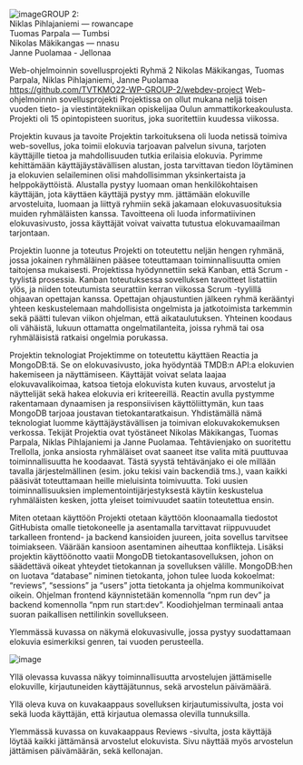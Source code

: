 ![image](https://github.com/TVTKMO22-WP-GROUP-2/webdev-project/assets/143529308/6544e2a6-9259-460f-83b8-5008a4c4e8e8)GROUP 2:  
Niklas Pihlajaniemi — rowancape  
Tuomas Parpala — Tumbsi  
Nikolas Mäkikangas — nnasu  
Janne Puolamaa - Jellonaa

Web-ohjelmoinnin sovellusprojekti
Ryhmä 2
Nikolas Mäkikangas, Tuomas Parpala, Niklas Pihlajaniemi, Janne Puolamaa
https://github.com/TVTKMO22-WP-GROUP-2/webdev-project
Web-ohjelmoinnin sovellusprojekti
Projektissa on ollut mukana neljä toisen vuoden tieto- ja viestintätekniikan opiskelijaa Oulun ammattikorkeakoulusta. Projekti oli 15 opintopisteen suoritus, joka suoritettiin kuudessa viikossa.  

Projektin kuvaus ja tavoite
Projektin tarkoituksena oli luoda netissä toimiva web-sovellus, joka toimii elokuvia tarjoavan palvelun sivuna, tarjoten käyttäjille tietoa ja mahdollisuuden tutkia erilaisia elokuvia. Pyrimme kehittämään käyttäjäystävällisen alustan, josta tarvittavan tiedon löytäminen ja elokuvien selaileminen olisi mahdollisimman yksinkertaista ja helppokäyttöistä. 
Alustalla pystyy luomaan oman henkilökohtaisen käyttäjän, jota käyttäen käyttäjä pystyy mm. jättämään elokuville arvosteluita, luomaan ja liittyä ryhmiin sekä jakamaan elokuvasuosituksia muiden ryhmäläisten kanssa. Tavoitteena oli luoda informatiivinen elokuvasivusto, jossa käyttäjät voivat vaivatta tutustua elokuvamaailman tarjontaan.

Projektin luonne ja toteutus
Projekti on toteutettu neljän hengen ryhmänä, jossa jokainen ryhmäläinen pääsee toteuttamaan toiminnallisuutta omien taitojensa mukaisesti. Projektissa hyödynnettiin sekä Kanban, että Scrum -tyylistä prosessia. Kanban toteutuksessa sovelluksen tavoitteet listattiin ylös, ja niiden toteutumista seurattiin kerran viikossa Scrum -tyylillä ohjaavan opettajan kanssa. 
Opettajan ohjaustuntien jälkeen ryhmä kerääntyi yhteen keskustelemaan mahdollisista ongelmista ja jatkotoimista tarkemmin sekä päätti tulevan viikon ohjelman, että aikataulutuksen. Yhteinen koodaus oli vähäistä, lukuun ottamatta ongelmatilanteita, joissa ryhmä tai osa ryhmäläisistä ratkaisi ongelmia porukassa.

Projektin teknologiat
Projektimme on toteutettu käyttäen Reactia ja MongoDB:tä. Se on elokuvasivusto, joka hyödyntää TMDB:n API:a elokuvien hakemiseen ja näyttämiseen. Käyttäjät voivat selata laajaa elokuvavalikoimaa, katsoa tietoja elokuvista kuten kuvaus, arvostelut ja näyttelijät sekä hakea elokuvia eri kriteereillä.
Reactin avulla pystymme rakentamaan dynaamisen ja responsiivisen käyttöliittymän, kun taas MongoDB tarjoaa joustavan tietokantaratkaisun. Yhdistämällä nämä teknologiat luomme käyttäjäystävällisen ja toimivan elokuvakokemuksen verkossa.
Tekijät
Projektia ovat työstäneet Nikolas Mäkikangas, Tuomas Parpala, Niklas Pihlajaniemi ja Janne Puolamaa. Tehtävienjako on suoritettu Trellolla, jonka ansiosta ryhmäläiset ovat saaneet itse valita mitä puuttuvaa toiminnallisuutta he koodaavat. Tästä syystä tehtävänjako ei ole millään tavalla järjestelmällinen (esim. joku tekisi vain backendiä tms.), vaan kaikki pääsivät toteuttamaan heille mieluisinta toimivuutta. Toki uusien toiminnallisuuksien implementointijärjestyksestä käytiin keskustelua ryhmäläisten kesken, jotta yleiset toimivuudet saatiin toteutettua ensin.

Miten otetaan käyttöön
Projekti otetaan käyttöön kloonaamalla tiedostot GitHubista omalle tietokoneelle ja asentamalla tarvittavat riippuvuudet tarkalleen frontend- ja backend kansioiden juureen, joita sovellus tarvitsee toimiakseen. Väärään kansioon asentaminen aiheuttaa konflikteja. 
Lisäksi projektin käyttöönotto vaatii MongoDB tietokantasovelluksen, johon on säädettävä oikeat yhteydet tietokannan ja sovelluksen välille. MongoDB:hen on luotava “database” niminen tietokanta, johon tulee luoda kokoelmat: “reviews”, “sessions” ja “users” jotta tietokanta ja ohjelma kommunikoivat oikein.
Ohjelman frontend käynnistetään komennolla “npm run dev” ja backend komennolla “npm run start:dev”. Koodiohjelman terminaali antaa suoran paikallisen nettilinkin sovellukseen.
 
Ylemmässä kuvassa on näkymä elokuvasivulle, jossa pystyy suodattamaan elokuvia esimerkiksi genren, tai vuoden perusteella.


 ![image](https://github.com/TVTKMO22-WP-GROUP-2/webdev-project/assets/143529308/cf5b5f1b-e56f-43e8-b9a9-a70dbe6d545b)

Yllä olevassa kuvassa näkyy toiminnallisuutta arvostelujen jättämiselle elokuville, kirjautuneiden käyttäjätunnus, sekä arvostelun päivämäärä.



 
Yllä oleva kuva on kuvakaappaus sovelluksen kirjautumissivulta, josta voi sekä luoda käyttäjän, että kirjautua olemassa olevilla tunnuksilla.
 
Ylemmässä kuvassa on kuvakaappaus Reviews -sivulta, josta käyttäjä löytää kaikki jättämänsä arvostelut elokuvista. Sivu näyttää myös arvostelun jättämisen päivämäärän, sekä kellonajan.


